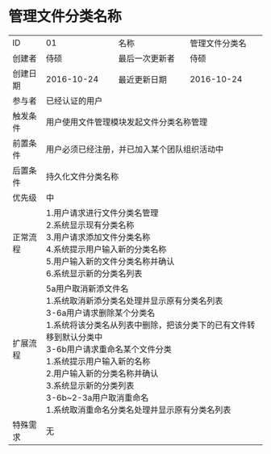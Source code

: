 # 管理文件分类名称
<table>
<tbody>
<tr><td>ID</td><td>01</td><td>名称</td><td>管理文件分类名</td></tr>
<tr><td>创建者</td><td>侍硕</td><td>最后一次更新者</td><td>侍硕</td></tr>
<tr><td>创建日期</td><td>2016-10-24</td><td>最近更新日期</td><td>2016-10-24</td></tr>
<tr><td>参与者</td><td colspan="3">已经认证的用户</td></tr>
<tr><td>触发条件</td><td colspan="3">用户使用文件管理模块发起文件分类名称管理</td></tr>
<tr><td>前置条件</td><td colspan="3">用户必须已经注册，并已加入某个团队组织活动中</td></tr>
<tr><td>后置条件</td><td colspan="3">持久化文件分类名称</td></tr>
<tr><td>优先级</td><td colspan="3">中</td></tr>
<tr><td>正常流程</td><td colspan="3">
1.用户请求进行文件分类名管理<br>
2.系统显示现有分类名称<br>
3.用户请求添加文件分类名称<br>
4.系统提示用户输入新的分类名称<br>
5.用户输入新的文件分类名称并确认<br>
6.系统显示新的分类名列表<br>
</td></tr>
<tr><td>扩展流程</td><td colspan="3">
5a用户取消新添文件名<br>
1.系统取消新添分类名处理并显示原有分类名列表<br>
3-6a用户请求删除某个分类名<br>
1.系统将该分类名从列表中删除，把该分类下的已有文件转移到默认分类中<br>
3-6b用户请求重命名某个文件分类<br>
1.系统提示用户输入新的名称<br>
2.用户输入新的分类名称并确认<br>
3.系统显示新的分类列表<br>
3-6b~2-3a用户取消重命名<br>
1.系统取消重命名分类名处理并显示原有分类名列表<br>
</td></tr>
<tr><td>特殊需求</td><td colspan="3">无 </td></tr>
</tbody>
</table>
